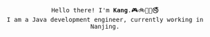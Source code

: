 <p align="center">
  <br>
  <samp>
    <span font-size="25px">Hello there! I'm <b>Kang</b>.🎮🚲🤗😋🚭</span>
    <br font-size="20px">I am a Java development engineer, currently working in Nanjing.<br>
  </samp>
</p>
